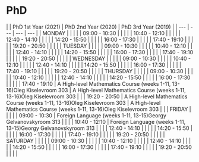 






PhD
===








|  | PhD 1st Year (2021)
 | PhD 2nd Year (2020)
 | PhD 3rd Year (2019)
 |
| --- | --- | --- | --- |
| MONDAY
 |  |  |  |
| 09:00 - 10:30
 |  |  |  |
| 10:40 - 12:10
 |  |  |  |
| 12:40 - 14:10
 |  |  |  |
| 14:20 - 15:50
 |  |  |  |
| 16:00 - 17:30
 |  |  |  |
| 17:40 - 19:10
 |  |  |  |
| 19:20 - 20:50
 |  |  |  |
| TUESDAY
 |  |  |  |
| 09:00 - 10:30
 |  |  |  |
| 10:40 - 12:10
 |  |  |  |
| 12:40 - 14:10
 |  |  |  |
| 14:20 - 15:50
 |  |  |  |
| 16:00 - 17:30
 |  |  |  |
| 17:40 - 19:10
 |  |  |  |
| 19:20 - 20:50
 |  |  |  |
| WEDNESDAY
 |  |  |  |
| 09:00 - 10:30
 |  |  |  |
| 10:40 - 12:10
 |  |  |  |
| 12:40 - 14:10
 |  |  |  |
| 14:20 - 15:50
 |  |  |  |
| 16:00 - 17:30
 |  |  |  |
| 17:40 - 19:10
 |  |  |  |
| 19:20 - 20:50
 |  |  |  |
| THURSDAY
 |  |  |  |
| 09:00 - 10:30
 |  |  |  |
| 10:40 - 12:10
 |  |  |  |
| 12:40 - 14:10
 |  |  |  |
| 14:20 - 15:50
 |  |  |  |
| 16:00 - 17:30
 |  |  |  |
| 17:40 - 19:10
 | A High-level Mathematics Course (weeks 1-11, 13-16)Oleg Kiselevroom 303
 | A High-level Mathematics Course (weeks 1-11, 13-16)Oleg Kiselevroom 303
 |  |
| 19:20 - 20:50
 | A High-level Mathematics Course (weeks 1-11, 13-16)Oleg Kiselevroom 303
 | A High-level Mathematics Course (weeks 1-11, 13-16)Oleg Kiselevroom 303
 |  |
| FRIDAY
 |  |  |  |
| 09:00 - 10:30
 | Foreign Language (weeks 1-11, 13-15)Georgy Gelvanovskyroom 313
 |  |  |
| 10:40 - 12:10
 | Foreign Language (weeks 1-11, 13-15)Georgy Gelvanovskyroom 313
 |  |  |
| 12:40 - 14:10
 |  |  |  |
| 14:20 - 15:50
 |  |  |  |
| 16:00 - 17:30
 |  |  |  |
| 17:40 - 19:10
 |  |  |  |
| 19:20 - 20:50
 |  |  |  |
| SATURDAY
 |  |  |  |
| 09:00 - 10:30
 |  |  |  |
| 10:40 - 12:10
 |  |  |  |
| 12:40 - 14:10
 |  |  |  |
| 14:20 - 15:50
 |  |  |  |
| 16:00 - 17:30
 |  |  |  |
| 17:40 - 19:10
 |  |  |  |
| 19:20 - 20:50
 |  |  |  |










